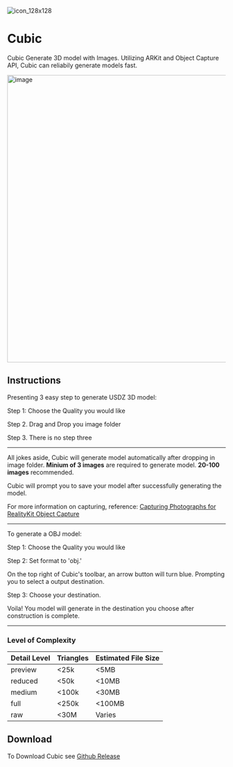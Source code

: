 ![icon_128x128](https://user-images.githubusercontent.com/30554090/166393145-deb684c1-98a8-4df8-9bc3-527c6369c644.png)

# Cubic
Cubic Generate 3D model with Images. Utilizing ARKit and Object Capture API, Cubic can reliabily generate models fast. 

<img width="663" alt="image" src="https://user-images.githubusercontent.com/30554090/166393122-d4d0aa3d-c34f-45db-a66f-5fd93e2812c1.png">


## Instructions

Presenting 3 easy step to generate USDZ 3D model:

Step 1: Choose the Quality you would like

Step 2. Drag and Drop you image folder

Step 3. There is no step three

---

All jokes aside, Cubic will generate model automatically after dropping in image folder. **Minium of 3 images** are required to generate model. **20-100 images** recommended.

Cubic will prompt you to save your model after successfully generating the model.

For more information on capturing, reference: [Capturing Photographs for RealityKit Object Capture](https://developer.apple.com/documentation/realitykit/capturing_photographs_for_realitykit_object_capture)

---

To generate a OBJ model:

Step 1: Choose the Quality you would like

Step 2: Set format to 'obj.'

On the top right of Cubic's toolbar, an arrow button will turn blue. Prompting you to select a output destination.

Step 3: Choose your destination.

Voila! You model will generate in the destination you choose after construction is complete.

---

### Level of Complexity

| **Detail Level** | **Triangles** | **Estimated File Size** |
|------------------|---------------|-------------------------|
| preview          | <25k          | <5MB                    |
| reduced          | <50k          | <10MB                   |
| medium           | <100k         | <30MB                   |
| full             | <250k         | <100MB                  |
| raw              | <30M          | Varies                  |

## Download
To Download Cubic see [Github Release](https://github.com/theSalted/Cubic/releases/)

